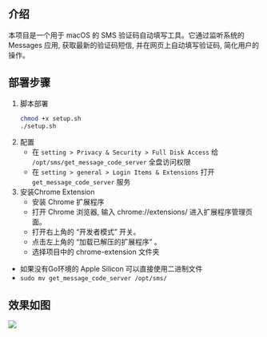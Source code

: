 
## 介绍

本项目是一个用于 macOS 的 SMS 验证码自动填写工具。它通过监听系统的 Messages 应用, 获取最新的验证码短信, 并在网页上自动填写验证码, 简化用户的操作。

## 部署步骤
1. 脚本部署
    ```bash
    chmod +x setup.sh
    ./setup.sh
    ```
2. 配置
    - 在 `setting > Privacy & Security > Full Disk Access` 给 `/opt/sms/get_message_code_server` 全盘访问权限
    - 在 `setting > general > Login Items & Extensions` 打开 `get_message_code_server` 服务
3. 安装Chrome Extension  
   - 安装 Chrome 扩展程序
   - 打开 Chrome 浏览器, 输入 chrome://extensions/ 进入扩展程序管理页面。
   - 打开右上角的 “开发者模式” 开关。
   - 点击左上角的 “加载已解压的扩展程序” 。
   - 选择项目中的 chrome-extension 文件夹
- 如果没有Go环境的 Apple Silicon 可以直接使用二进制文件
- `sudo mv get_message_code_server /opt/sms/`
## 效果如图

![](https://github.com/user-attachments/assets/a97dd9ec-4e88-4424-9f61-c7d10118a71a)


